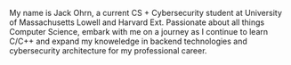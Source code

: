 My name is Jack Ohrn, a current CS + Cybersecurity student at University of Massachusetts Lowell and Harvard Ext. Passionate about all things Computer Science, embark with me on a journey as I continue to learn C/C++ and expand my knoweledge in backend technologies and cybersecurity architecture for my professional career.
